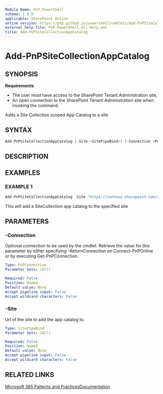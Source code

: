 ```yaml
---
Module Name: PnP.PowerShell
schema: 2.0.0
applicable: SharePoint Online
online version: https://pnp.github.io/powershell/cmdlets/Add-PnPSiteCollectionAppCatalog.html
external help file: PnP.PowerShell.dll-Help.xml
title: Add-PnPSiteCollectionAppCatalog
---
```

  
# Add-PnPSiteCollectionAppCatalog

## SYNOPSIS

**Requirements**

* The user must have access to the SharePoint Tenant Administration site,
* An open connection to the SharePoint Tenant Administration site when invoking the command.

Adds a Site Collection scoped App Catalog to a site

## SYNTAX

```powershell
Add-PnPSiteCollectionAppCatalog [-Site <SitePipeBind>] [-Connection <PnPConnection>] [<CommonParameters>]
```

## DESCRIPTION

## EXAMPLES

### EXAMPLE 1
```powershell
Add-PnPSiteCollectionAppCatalog -Site "https://contoso.sharepoint.com/sites/FinanceTeamsite"
```

This will add a SiteCollection app catalog to the specified site

## PARAMETERS

### -Connection
Optional connection to be used by the cmdlet. Retrieve the value for this parameter by either specifying -ReturnConnection on Connect-PnPOnline or by executing Get-PnPConnection.

```yaml
Type: PnPConnection
Parameter Sets: (All)

Required: False
Position: Named
Default value: None
Accept pipeline input: False
Accept wildcard characters: False
```

### -Site
Url of the site to add the app catalog to.

```yaml
Type: SitePipeBind
Parameter Sets: (All)

Required: False
Position: Named
Default value: None
Accept pipeline input: False
Accept wildcard characters: False
```

## RELATED LINKS

[Microsoft 365 Patterns and Practices](https://aka.ms/m365pnp)[Documentation](https://docs.microsoft.com/sharepoint/dev/general-development/site-collection-app-catalog#configure-and-manage-site-collection-app-catalogs)


